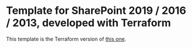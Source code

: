 # Template for SharePoint 2019 / 2016 / 2013, developed with Terraform

This template is the Terraform version of [this one](../../Templates/SharePoint-ADFS).
